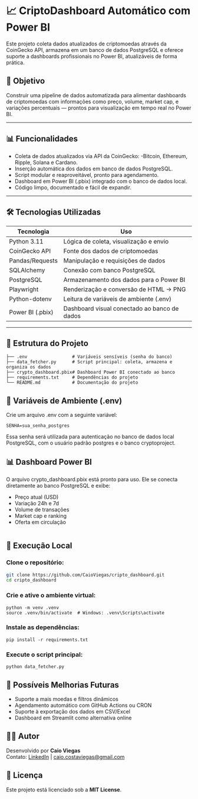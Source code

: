 # 📈 CriptoDashboard Automático com Power BI

Este projeto coleta dados atualizados de criptomoedas através da CoinGecko API, armazena em um banco de dados PostgreSQL e oferece suporte a dashboards profissionais no Power BI, atualizáveis de forma prática.

## 🚀 Objetivo

Construir uma pipeline de dados automatizada para alimentar dashboards de criptomoedas com informações como preço, volume, market cap, e variações percentuais — prontos para visualização em tempo real no Power BI.

---

## 📊 Funcionalidades

- Coleta de dados atualizados via API da CoinGecko:
  -Bitcoin, Ethereum, Ripple, Solana e Cardano.
- Inserção automática dos dados em banco de dados PostgreSQL.
- Script modular e reaproveitável, pronto para agendamento.
- Dashboard em Power BI (.pbix) integrado com o banco de dados local.
- Código limpo, documentado e fácil de expandir.

---

## 🛠️ Tecnologias Utilizadas

| Tecnologia       | Uso                                                   |
|------------------|--------------------------------------------------------|
| Python 3.11      | Lógica de coleta, visualização e envio                |
| CoinGecko API    | Fonte dos dados de criptomoedas                       |
| Pandas/Requests  | Manipulação e requisições de dados                    |
| SQLAlchemy       | Conexão com banco PostgreSQL                          |
| PostgreSQL           | Armazenamento dos dados para o Power BI           |
| Playwright       | Renderização e conversão de HTML → PNG                |
| Python-dotenv    | Leitura de variáveis de ambiente (.env)               |
| Power BI (.pbix)	   | Dashboard visual conectado ao banco de dados      |

---

## 📁 Estrutura do Projeto

```
├── .env                 # Variáveis sensíveis (senha do banco)
├── data_fetcher.py      # Script principal: coleta, armazena e organiza os dados
├── crypto_dashboard.pbix# Dashboard Power BI conectado ao banco
├── requirements.txt     # Dependências do projeto
└── README.md            # Documentação do projeto

```

## 🔐 Variáveis de Ambiente (.env)

Crie um arquivo .env com a seguinte variável:

```env
SENHA=sua_senha_postgres
```
Essa senha será utilizada para autenticação no banco de dados local PostgreSQL, com o usuário padrão postgres e o banco cryptoproject.

## 📊 Dashboard Power BI

O arquivo crypto_dashboard.pbix está pronto para uso. Ele se conecta diretamente ao banco PostgreSQL e exibe:

- Preço atual (USD)
- Variação 24h e 7d
- Volume de transações
- Market cap e ranking
- Oferta em circulação

```Basta abrir o arquivo .pbix no Power BI Desktop, garantir que o PostgreSQL esteja rodando localmente e clicar em "Atualizar".
```

## 🧪 Execução Local

### Clone o repositório:

```bash
git clone https://github.com/CaioViegas/cripto_dashboard.git
cd cripto_dashboard
```

### Crie e ative o ambiente virtual:

```
python -m venv .venv
source .venv/bin/activate  # Windows: .venv\Scripts\activate
```

### Instale as dependências:

```
pip install -r requirements.txt
```

### Execute o script principal:

```
python data_fetcher.py
```

## 🚧 Possíveis Melhorias Futuras

- Suporte a mais moedas e filtros dinâmicos
- Agendamento automático com GitHub Actions ou CRON
- Suporte à exportação dos dados em CSV/Excel
- Dashboard em Streamlit como alternativa online


## 👨‍💻 Autor

Desenvolvido por **Caio Viegas**  
Contato: [LinkedIn](https://www.linkedin.com/in/caio-costa-viegas-593614219/) | caio.costaviegas@gmail.com

## 📝 Licença

Este projeto está licenciado sob a **MIT License**.
